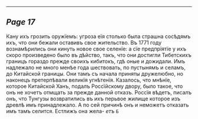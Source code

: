 

---
*Page 17*
---

Кану ихъ грозить оружїемъ: угроза еїя столько была страшна сосѣдямъ ихъ, что они бежали оставивъ свое жительство. Въ 1771 году вознамѣрились они кинуть новое свое селенїе: а сїе предпрїятїе у ихъ скоро произведено было въ дѣйство, такъ, что они достигли Тибетскихъ границъ гораздо прежде своихъ кибитокъ, гдѣ оные и дожидали. Имъ надлежало не много менѣе года шествовать, по пустынямъ и селамъ, до Китайской границы. Они тамъ съ начала приняты дружелюбно, но наконецъ претерпѣвали великїя угнѣтенїя.
Казалось, что мнѣнїе, которое Китайской Ханъ, подалъ Россїйскому двору, было такое, что онъ не хочетъ отмщать за прежде данной отказъ. Россїя вѣдетъ, писалъ онъ, что Тунгузы возвратились въ ихъ перьвое жилище которое изъ древлѣ имъ принадлежало. А по сей причинѣ онъ и неможетъ отказать имъ тамъ селится. Естлижъ она жела-
*етъ*
`Б`
